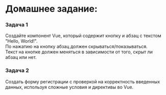 # Домашнее задание:

### Задача 1
Создайте компонент Vue, который содержит кнопку и абзац с текстом "Hello, World!". \
По нажатию на кнопку абзац должен скрываться/показываться.\
Текст на кнопке должен меняться в зависимости от того, скрыт ли абзац или нет.


### Задача 2
Создать форму регистрации с проверкой на корректность введенных данных, используя сложные условия и директивы во Vue.

